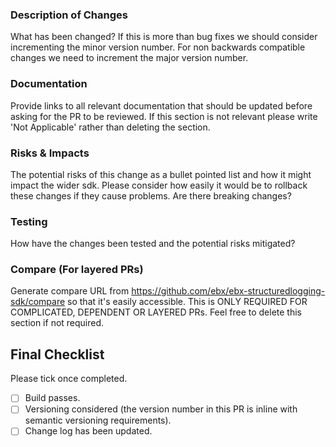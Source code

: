 ### Description of Changes

What has been changed? If this is more than bug fixes we should consider incrementing the minor 
version number. For non backwards compatible changes we need to increment the major version number.

### Documentation

Provide links to all relevant documentation that should be updated before asking for the PR to be reviewed. If this section is not relevant please write 'Not Applicable' rather than deleting the section.

### Risks & Impacts

The potential risks of this change as a bullet pointed list and how it might impact the wider sdk. Please consider how easily it would be to rollback these changes if they cause problems. Are there breaking changes?

### Testing

How have the changes been tested and the potential risks mitigated?

### Compare (For layered PRs)

Generate compare URL from https://github.com/ebx/ebx-structuredlogging-sdk/compare so that it's easily accessible. This is ONLY REQUIRED FOR COMPLICATED, DEPENDENT OR LAYERED PRs. Feel free to delete this section if not required.

## Final Checklist

Please tick once completed.

- [ ] Build passes.
- [ ] Versioning considered (the version number in this PR is inline with semantic 
versioning requirements).
- [ ] Change log has been updated.